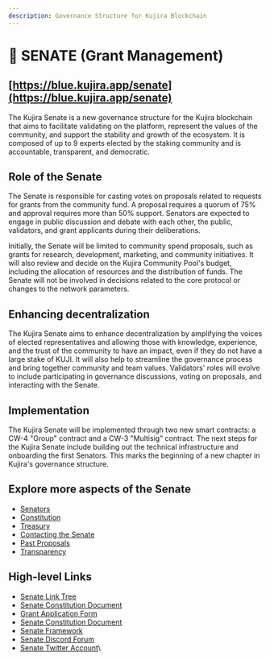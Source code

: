 ```yaml
---
description: Governance Structure for Kujira Blockchain
---
```


# 🗼 SENATE (Grant Management)

## [https://blue.kujira.app/senate](https://blue.kujira.app/senate)

The Kujira Senate is a new governance structure for the Kujira blockchain that aims to facilitate validating on the platform, represent the values of the community, and support the stability and growth of the ecosystem. It is composed of up to 9 experts elected by the staking community and is accountable, transparent, and democratic.

## Role of the Senate

The Senate is responsible for casting votes on proposals related to requests for grants from the community fund. A proposal requires a quorum of 75% and approval requires more than 50% support. Senators are expected to engage in public discussion and debate with each other, the public, validators, and grant applicants during their deliberations.

Initially, the Senate will be limited to community spend proposals, such as grants for research, development, marketing, and community initiatives. It will also review and decide on the Kujira Community Pool's budget, including the allocation of resources and the distribution of funds. The Senate will not be involved in decisions related to the core protocol or changes to the network parameters.

## Enhancing decentralization

The Kujira Senate aims to enhance decentralization by amplifying the voices of elected representatives and allowing those with knowledge, experience, and the trust of the community to have an impact, even if they do not have a large stake of KUJI. It will also help to streamline the governance process and bring together community and team values. Validators' roles will evolve to include participating in governance discussions, voting on proposals, and interacting with the Senate.

## Implementation

The Kujira Senate will be implemented through two new smart contracts: a CW-4 "Group" contract and a CW-3 "Multisig" contract. The next steps for the Kujira Senate include building out the technical infrastructure and onboarding the first Senators. This marks the beginning of a new chapter in Kujira's governance structure.

## Explore more aspects of the Senate

* [Senators](senate/senators.md)
* [Constitution](senate/constitution.md)
* [Treasury](senate/treasury.md)
* [Contacting the Senate](senate/contacting-the-senate.md)
* [Past Proposals](senate/past-senate-proposals.md)
* [Transparency](senate/transparency.md)

## High-level Links

* [Senate Link Tree](https://heather-bandana-e21.notion.site/Links-to-all-the-Senate-documents-ac6e808eb3d3491f94f8450cb9575b1f)
* [Senate Constitution Document](https://heather-bandana-e21.notion.site/Kujira-Senate-Constitution-v0-1-604e5850cfdd41718634e04cf23119fa)
* [Grant Application Form](https://docs.google.com/forms/d/e/1FAIpQLSfHmfZ8R46FOi0d4dMM9-IUnmUyUlc9dB5rqKyoB2Wghs4jAA/viewform)
* [Senate Constitution Document](https://heather-bandana-e21.notion.site/Kujira-Senate-Constitution-v0-1-604e5850cfdd41718634e04cf23119fa)
* [Senate Framework](https://heather-bandana-e21.notion.site/The-Senate-framework-b52b1d888fe649f69361fe1f4809c380)
* [Senate Discord Forum](https://discord.com/channels/970650215801569330/1021059072050597920)
* [Senate Twitter Account](https://twitter.com/KujiraSenate)\
